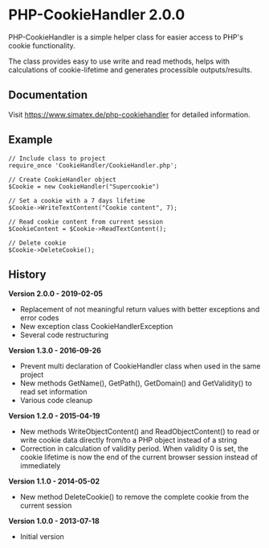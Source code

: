 # PHP-CookieHandler 2.0.0

PHP-CookieHandler is a simple helper class for easier access to PHP's cookie functionality.

The class provides easy to use write and read methods, helps with calculations of cookie-lifetime and generates processible outputs/results.

## Documentation

Visit https://www.simatex.de/php-cookiehandler for detailed information.

## Example

    // Include class to project
    require_once 'CookieHandler/CookieHandler.php';
    
    // Create CookieHandler object
    $Cookie = new CookieHandler("Supercookie")
    
    // Set a cookie with a 7 days lifetime
    $Cookie->WriteTextContent("Cookie content", 7);
    
    // Read cookie content from current session
    $CookieContent = $Cookie->ReadTextContent();
    
    // Delete cookie
    $Cookie->DeleteCookie();

## History

**Version 2.0.0 - 2019-02-05**
* Replacement of not meaningful return values with better exceptions and error codes
* New exception class CookieHandlerException
* Several code restructuring

**Version 1.3.0 - 2016-09-26**
* Prevent multi declaration of CookieHandler class when used in the same project
* New methods GetName(), GetPath(), GetDomain() and GetValidity() to read set information
* Various code cleanup

**Version 1.2.0 - 2015-04-19**
* New methods WriteObjectContent() and ReadObjectContent() to read or write cookie data directly from/to a PHP object instead of a string
* Correction in calculation of validity period. When validity 0 is set, the cookie lifetime is now the end of the current browser session instead of immediately

**Version 1.1.0 - 2014-05-02**
* New method DeleteCookie() to remove the complete cookie from the current session

**Version 1.0.0 - 2013-07-18**
* Initial version
